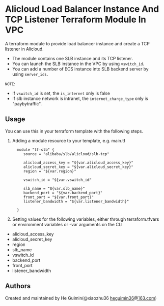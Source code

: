 Alicloud Load Balancer Instance And TCP Listener Terraform Module In VPC
=========================================================================

A terraform module to provide load balancer instance and create a TCP listener in Alicloud.

- The module contains one SLB instance and its TCP listener.
- You can launch the SLB instance in the VPC by using `vswitch_id`.
- You can add a number of ECS instance into SLB backend server by using `server_ids`.


`NOTE`:
* If `vswitch_id` is set, the `is_internet` only is false
* If slb instance network is intranet, the `internet_charge_type` only is "paybytraffic".

Usage
-----
You can use this in your terraform template with the following steps.

1. Adding a module resource to your template, e.g. main.tf


         module "tf-slb" {
            source = "alibaba/slb/alicloud/slb-tcp"

            alicloud_access_key = "${var.alicloud_access_key}"
            alicloud_secret_key = "${var.alicloud_secret_key}"
            region = "${var.region}"

            vswitch_id = "${var.vswitch_id"

            slb_name = "${var.slb_name}"
            backend_port = "${var.backend_port}"
            front_port = "${var.front_port}"
            listener_bandwidth = "${var.listener_bandwidth}"

         }

2. Setting values for the following variables, either through terraform.tfvars or environment variables or -var arguments on the CLI

- alicloud_access_key
- alicloud_secret_key
- region
- slb_name
- vswitch_id
- backend_port
- front_port
- listener_bandwidth

Authors
-------
Created and maintained by He Guimin(@xiaozhu36 heguimin36@163.com)